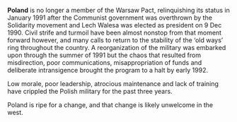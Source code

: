 **Poland** is no longer a member of the Warsaw Pact, relinquishing its
status in January 1991 after the Communist government was overthrown by
the Solidarity movement and Lech Walesa was elected as president on 9
Dec 1990. Civil strife and turmoil have been almost nonstop from that
moment forward however, and many calls to return to the stability of the
‘old ways’ ring throughout the country. A reorganization of the military
was embarked upon through the summer of 1991 but the chaos that resulted
from misdirection, poor communications, misappropriation of funds and
deliberate intransigence brought the program to a halt by early 1992.

Low morale, poor leadership, atrocious maintenance and lack of training
have crippled the Polish military for the past three years.

Poland is ripe for a change, and that change is likely unwelcome in the
west.
